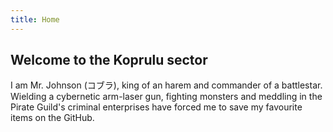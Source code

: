 ```yaml
---
title: Home
---
```


## Welcome to the Koprulu sector

I am Mr. Johnson (コブラ), king of an harem and commander of a battlestar.
Wielding a cybernetic arm-laser gun, fighting monsters and meddling in the Pirate Guild's criminal enterprises have forced me to save my favourite items on the GitHub.

